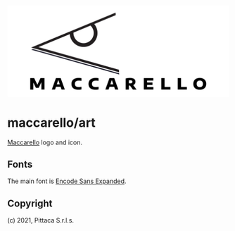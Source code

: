 ![Maccarello](https://github.com/maccarello/art/raw/master/logo/positive.png)

# maccarello/art

[Maccarello](https://maccarello.com/) logo and icon.

## Fonts

The main font is [Encode Sans Expanded](https://fonts.google.com/specimen/Encode+Sans+Expanded).

## Copyright

(c) 2021, Pittaca S.r.l.s.
